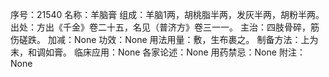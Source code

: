 序号：21540
名称：羊脑膏
组成：羊脑1两，胡桃脂半两，发灰半两，胡粉半两。
出处：方出《千金》卷二十五，名见（普济方》卷三一一。
主治：四肢骨碎，筋伤磋跌。
加减：None
功效：None
用法用量：敷，生布裹之。
制备方法：上为末，和调如膏。
临床应用：None
各家论述：None
用药禁忌：None
附注：None
